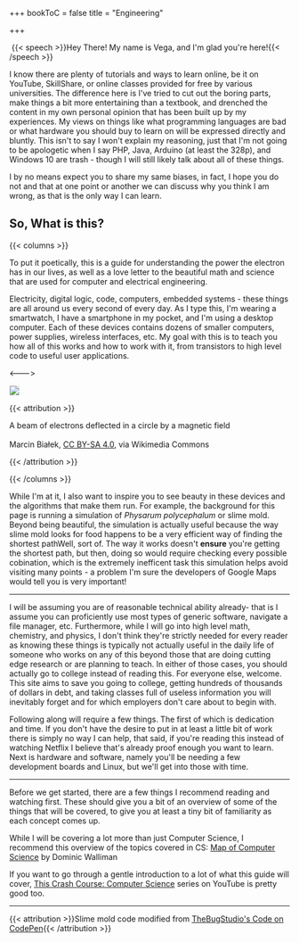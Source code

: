 +++
bookToC = false
title = "Engineering"

+++

 {{< speech >}}Hey There! My name is Vega, and I'm glad you're here!{{< /speech >}}

<style>
    #canvasContainer
    {
        display:absolute;
        position: fixed;
        height: 100%;
        z-index: -1;
    }
    #canvas
    {
        height: 100%
        width: 100%
        position:fixed;
        display: block;
        top: 0;
        left: 0;
    }
</style>




<script src="https://cdnjs.cloudflare.com/ajax/libs/sat/0.8.0/SAT.min.js"></script>
<script src="https://cdnjs.cloudflare.com/ajax/libs/underscore.js/1.11.0/underscore-min.js"></script>
<script>
var canvas = document.querySelector('#backcanvas');
fitToContainer(canvas);
function fitToContainer(canvas){
  // Make it visually fill the positioned parent
  canvas.style.width ='100%';
  canvas.style.height='100%';
  // ...then set the internal size to match
  canvas.width  = canvas.offsetWidth;
  canvas.height = canvas.offsetHeight;
}
</script>
<script>
var scriptActiveSlime=!0,decay_slime=.1,sensor_slime=4,abs_speed_slime=3,angle_part_slime=.25;function resize(){SlimeMold.init(window.innerWidth,window.innerHeight)}!function(e){var t,i,s,o,a,n,r,l,h,d=4e3,f=.5,p=0,c=angle_part_slime,m="#2222",v="#345",u=.3,_=!1,M=[];var y=function(e,t){return new SAT.Vector(e,t)};function w(e,t,i,s,o){this.pos=y(e,t),this.radius=i,this.alfa=s,this.lambda=o,this.pheromone=0,this._latest=y(0,0),this.setSpeed(abs_speed_slime)}w.prototype={setSpeed:function(e){this._speed=y(Math.cos(this.alfa),Math.sin(this.alfa)),this._speedL=y(Math.cos(this.alfa+this.lambda),Math.sin(this.alfa+this.lambda)),this._speedR=y(Math.cos(this.alfa-this.lambda),Math.sin(this.alfa-this.lambda)),this._speed.scale(e),this._speedL.scale(e),this._speedR.scale(e)},update:function(e){2==e?this.alfa-=this.lambda:1==e&&(this.alfa+=this.lambda),0==!e&&this.setSpeed(abs_speed_slime),this.pos.x+this._speed.x<0?this.pos.x+=n:this.pos.x+this._speed.x>n?this.pos.x-=n:this.pos.y+this._speed.y<0?this.pos.y+=r:this.pos.y+this._speed.y>r&&(this.pos.y-=r),this._latest=this.pos.clone(),this.pos.add(this._speed)}};var g,S=[],x=0,b=0,L=20;function A(e,t,i){if(!(e<0||t<0||e>=n||t>=r)){var s=e-1<0?n-1:e-1,o=(e+1)%(n-1),a=t-1<0?r-1:t-1,l=(t+1)%(r-1);S[s][a]+=f*i,S[s][t]+=f*i,S[s][l]+=f*i,S[o][a]+=f*i,S[o][t]+=f*i,S[o][l]+=f*i,S[e][a]+=f*i,S[e][l]+=f*i,S[e][t]+=i}}function C(e){if(scriptActiveSlime)for(var t=-L;t<L;t++)for(var i=-L;i<L;i++)A(Math.floor(e.touches[0].clientX+t),Math.floor(e.touches[0].clientY+i),1e7)}function E(e){if(scriptActiveSlime){for(var t=-L;t<L;t++)for(var i=-L;i<L;i++)A(e.clientX+t-l,e.clientY+i-h,1e7);_=!0}}function R(){_=!1}function P(e){if(scriptActiveSlime&&_)for(var t=-L;t<L;t++)for(var i=-L;i<L;i++)A(e.clientX+t-l,e.clientY+i-h,1e7)}function I(e,t){l=Math.floor(.5*(window.innerWidth-e)),h=Math.floor(.5*(window.innerHeight-t)),n=i.width=e,r=i.height=t,o.width=n,o.height=r,s=i.getContext("2d"),a=o.getContext("2d")}function T(){W(n,r)}function W(e,t){M=[],numParticles=d,I(e,t),function(e){var t,i;for(t=0;t<e;t++)i=new w(Math.floor(n*Math.random()),Math.floor(r*Math.random()),u,2*Math.PI*Math.random(),c*Math.PI),M.push(i)}(d),function(){g=1;for(var e=0,t=0;e<n;e+=g,t++){S[t]=[],x=t;for(var i=0,s=0;i<n;i+=g,s++)S[t][s]=0,b=s}}()}function z(e){var t=Math.floor((e.pos.x+sensor_slime*e._speed.x)/g)%x;t<0&&(t+=x);var i=Math.floor((e.pos.y+sensor_slime*e._speed.y)/g)%b;i<0&&(i+=b);var s=Math.floor((e.pos.x+sensor_slime*e._speedL.x)/g)%x;s<0&&(s+=x);var o=Math.floor((e.pos.y+sensor_slime*e._speedL.y)/g)%b;o<0&&(o+=b);var a=Math.floor((e.pos.x+sensor_slime*e._speedR.x)/g)%x;a<0&&(a+=x);var n=Math.floor((e.pos.y+sensor_slime*e._speedR.y)/g)%b;n<0&&(n+=b);var r=S[t][i],l=S[s][o],h=S[a][n];return l==h?!l>=r?0:Math.floor(2*Math.random())+1:l>h?l>=r?1:0:h>=r?2:0}e.SlimeMold={initCanvas:function(e,s){idContainerSlime=e+"Container",t=e,i=document.getElementById(t),o=document.createElement("canvas"),i.addEventListener("mousedown",E),i.addEventListener("mousemove",P),i.addEventListener("touchmove",C),i.addEventListener("mouseup",R),i.addEventListener("mouseout",R)},init:W,render:function e(){if(scriptActiveSlime){var t,i,l;angle_part_slime!=c&&(c=angle_part_slime,T()),s.save(),s.fillStyle=m,s.fillRect(0,0,n,r),s.restore();var h=Math.random();for(a.save(),a.globalCompositeOperation="destination-out",a.globalAlpha=1,a.fillRect(0,0,n,r),a.restore(),i=M.length,a.save(),a.fillStyle=a.strokeStyle=v,a.lineCap=a.lineJoin="round",a.lineWidth=0==p?u*(2+h):3*u*(2+h),a.beginPath(),t=0;t<i;t++){var f=z(l=M[t]);l.update(f),a.moveTo(l.pos.x,l.pos.y),0==p?a.lineTo(l._latest.x,l._latest.y):1==p&&a.lineTo(l.pos.x,l.pos.y),A(Math.floor(l.pos.x/g)%x,Math.floor(l.pos.y/g)%b,1)}a.stroke(),a.restore(),s.drawImage(o,0,0),function(){for(var e=0,t=0;e<n;e+=g,t++)for(var i=0,s=0;i<n;i+=g,s++)S[t][s]=S[t][s]*decay_slime}(),numParticles!=d&&W(n,r),requestAnimationFrame(e)}},offset:I,refresh:T,toggleRenderShape:function(){return p=p?0:1}}}(window),SlimeMold.initCanvas("backcanvas"),SlimeMold.init(window.innerWidth,window.innerHeight),requestAnimationFrame(SlimeMold.render),window.addEventListener("resize",resize);
</script>

I know there are plenty of tutorials and ways to learn online, be it on YouTube, SkillShare, or online classes provided for free by various universities. The difference here is I've tried to cut out the boring parts, make things a bit more entertaining than a textbook, and drenched the content in my own personal opinion that has been built up by my experiences. My views on things like what programming languages are bad or what hardware you should buy to learn on will be expressed directly and bluntly. This isn't to say I won't explain my reasoning, just that I'm not going to be apologetic when I say PHP, Java, Arduino (at least the 328p), and Windows 10 are trash - though I will still likely talk about all of these things.

<!-- I had JavaScript listed as trash too, but https://daitarou.info has convinced me otherwise, begrudgingly -->

I by no means expect you to share my same biases, in fact, I hope you do not and that at one point or another we can discuss why you think I am wrong, as that is the only way I can learn.

## So, What is this?

{{< columns >}}

To put it poetically, this is a guide for understanding the power the electron has in our lives, as well as a love letter to the beautiful math and science that are used for computer and electrical engineering.

Electricity, digital logic, code, computers, embedded systems - these things are all around us every second of every day. As I type this, I'm wearing a smartwatch, I have a smartphone in my pocket, and I'm using a desktop computer. Each of these devices contains dozens of smaller computers, power supplies, wireless interfaces, etc. My goal with this is to teach you how all of this works and how to work with it, from transistors to high level code to useful user applications.

<--->

<img src="https://upload.wikimedia.org/wikipedia/commons/c/cf/Cyclotron_motion_wider_view.jpg" style="border: 1px solid #ddd;" />

{{< attribution >}}

A beam of electrons deflected in a circle by a magnetic field</br></br>Marcin Białek, [CC BY-SA 4.0](https://creativecommons.org/licenses/by-sa/4.0), via Wikimedia Commons

{{< /attribution >}}

{{< /columns >}}

While I'm at it, I also want to inspire you to see beauty in these devices and the algorithms that make them run. For example, the background for this page is running a simulation of *Physarum polycephalum* or slime mold. Beyond being beautiful, the simulation is actually useful because the way slime mold looks for food happens to be a very efficient way of finding the shortest path<footnote>Well, sort of. The way it works doesn't <b>ensure</b> you're getting the shortest path, but then, doing so would require checking every possible cobination, which is the extremely inefficent task this simulation helps avoid</footnote> visiting many points - a problem I'm sure the developers of Google Maps would tell you is very important!

---

I will be assuming you are of reasonable technical ability already- that is I assume you can proficiently use most types of generic software, navigate a file manager, etc.  Furthermore, while I will go into high level math, chemistry, and physics, I don't think they're strictly needed for every reader as knowing these things is typically not actually useful in the daily life of someone who works on any of this beyond those that are doing cutting edge research or are planning to teach. In either of those cases, you should actually go to college instead of reading this. For everyone else, welcome. This site aims to save you going to college, getting hundreds of thousands of dollars in debt, and taking classes full of useless information you will inevitably forget and for which employers don't care about to begin with.

Following along will require a few things. The first of which is dedication and time. If you don't have the desire to put in at least a little bit of work there is simply no way I can help, that said, if you're reading this instead of watching Netflix I believe that's already proof enough you want to learn. Next is hardware and software, namely you'll be needing a few development boards and Linux, but we'll get into those with time.

---

Before we get started, there are a few things I recommend reading and watching first. These should give you a bit of an overview of some of the things that will be covered, to give you at least a tiny bit of familiarity as each concept comes up.

While I will be covering a lot more than just Computer Science, I recommend this overview of the topics covered in CS: [Map of Computer Science](https://www.youtube.com/watch?v=SzJ46YA_RaA) by Dominic Walliman

If you want to go through a gentle introduction to a lot of what this guide will cover, [This Crash Course: Computer Science](https://www.youtube.com/watch?v=tpIctyqH29Q&list=PL8dPuuaLjXtNlUrzyH5r6jN9ulIgZBpdo&ab_channel=CrashCourse) series on YouTube is pretty good too.

---

{{< attribution >}}Slime mold code modified from [TheBugStudio's Code on CodePen](https://codepen.io/TheBugStudio/pen/zYqyJvZ){{< /attribution >}}
